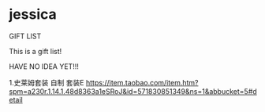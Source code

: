 # jessica
GIFT LIST

This is a gift list!


HAVE NO IDEA YET!!!

1.史莱姆套装 自制 套装E  https://item.taobao.com/item.htm?spm=a230r.1.14.1.48d8363a1eSRoJ&id=571830851349&ns=1&abbucket=5#detail
